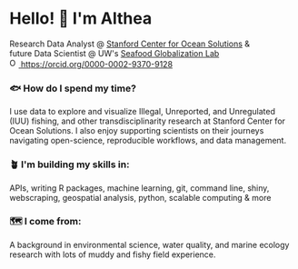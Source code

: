 <h1 align="left"> Hello! 🔆 I'm Althea </h1>

Research Data Analyst @ [Stanford Center for Ocean Solutions](https://oceansolutions.stanford.edu/)  & \
future Data Scientist @ UW's [Seafood Globalization Lab](http://seafood-globalization-lab.weebly.com/) \
<a href="https://orcid.org/0000-0002-9370-9128">
<img alt="ORCID logo" src="https://info.orcid.org/wp-content/uploads/2019/11/orcid_16x16.png" width="16" height="16" />
https://orcid.org/0000-0002-9370-9128
</a>

### :fish: How do I spend my time?

I use data to explore and visualize Illegal, Unreported, and Unregulated (IUU) fishing, and other transdisciplinarity research at Stanford Center for Ocean Solutions. I also enjoy supporting scientists on their journeys navigating open-science, reproducible workflows, and data management.

### 🪴 I'm building my skills in: 

APIs, writing R packages, machine learning, git, command line, shiny, webscraping, geospatial analysis, python, scalable computing & more 

### 🗺️ I come from: 

A background in environmental science, water quality, and marine ecology research with lots of muddy and fishy field experience. 

<!--
**theamarks/theamarks** is a ✨ _special_ ✨ repository because its `README.md` (this file) appears on your GitHub profile.

Here are some ideas to get you started:

- 🔭 I’m currently working on ...
- 🌱 I’m currently learning ...
- 👯 I’m looking to collaborate on ...
- 🤔 I’m looking for help with ...
- 💬 Ask me about ...
- 📫 How to reach me: ...
- 😄 Pronouns: ...
- ⚡ Fun fact: ...

emoji directory: https://gist.github.com/rxaviers/7360908
-->

